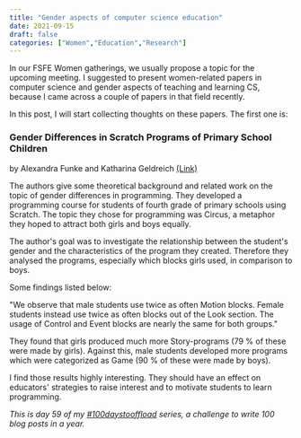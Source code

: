 ```yaml
---
title: "Gender aspects of computer science education"
date: 2021-09-15
draft: false
categories: ["Women","Education","Research"]
---
```

In our FSFE Women gatherings, we usually propose a topic for the upcoming meeting. I suggested to present women-related papers in computer science and gender aspects of teaching and learning CS, because I came across a couple of papers in that field recently.

In this post, I will start collecting thoughts on these papers. The first one is:

### Gender Differences in Scratch Programs of Primary School Children
by Alexandra Funke and Katharina Geldreich [(Link)](https://dl.acm.org/doi/abs/10.1145/3137065.3137067?casa_token=iQAvm2UQJvIAAAAA:uTLehs2IxmH8a00YB-6830pS2dUdsEL8iRCjuNU_QKKO9qTj9_PILKihRT9oeZH7VQlEnZernJy1)

The authors give some theoretical background and related work on the topic of gender differences in programming. They developed a programming course for students of fourth grade of primary schools using Scratch. The topic they chose for programming was Circus, a metaphor they hoped to attract both girls and boys equally.

The author's goal was to investigate the relationship between the student's gender and the characteristics of the program they created. Therefore they analysed the programs, especially which blocks girls used, in comparison to boys.

Some findings listed below:

"We observe that male students use twice as often Motion blocks. Female
students instead use twice as often blocks out of the Look section. The usage of Control and Event blocks are nearly the same for both groups."

They found that girls produced much more Story-programs (79 % of these were made by girls). Against this, male students developed more programs which were categorized as Game (90 % of these were made by boys). 

I find those results highly interesting. They should have an effect on educators' strategies to raise interest and to motivate students to learn programming.

_This is day 59 of my [#100daystooffload](https://100daystooffload.com/) series, a challenge to write 100 blog posts in a year._



